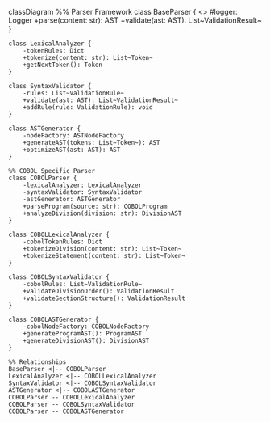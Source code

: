 classDiagram
    %% Parser Framework
    class BaseParser {
        <<abstract>>
        #logger: Logger
        +parse(content: str): AST
        +validate(ast: AST): List~ValidationResult~
    }

    class LexicalAnalyzer {
        -tokenRules: Dict
        +tokenize(content: str): List~Token~
        +getNextToken(): Token
    }

    class SyntaxValidator {
        -rules: List~ValidationRule~
        +validate(ast: AST): List~ValidationResult~
        +addRule(rule: ValidationRule): void
    }

    class ASTGenerator {
        -nodeFactory: ASTNodeFactory
        +generateAST(tokens: List~Token~): AST
        +optimizeAST(ast: AST): AST
    }

    %% COBOL Specific Parser
    class COBOLParser {
        -lexicalAnalyzer: LexicalAnalyzer
        -syntaxValidator: SyntaxValidator
        -astGenerator: ASTGenerator
        +parseProgram(source: str): COBOLProgram
        +analyzeDivision(division: str): DivisionAST
    }

    class COBOLLexicalAnalyzer {
        -cobolTokenRules: Dict
        +tokenizeDivision(content: str): List~Token~
        +tokenizeStatement(content: str): List~Token~
    }

    class COBOLSyntaxValidator {
        -cobolRules: List~ValidationRule~
        +validateDivisionOrder(): ValidationResult
        +validateSectionStructure(): ValidationResult
    }

    class COBOLASTGenerator {
        -cobolNodeFactory: COBOLNodeFactory
        +generateProgramAST(): ProgramAST
        +generateDivisionAST(): DivisionAST
    }

    %% Relationships
    BaseParser <|-- COBOLParser
    LexicalAnalyzer <|-- COBOLLexicalAnalyzer
    SyntaxValidator <|-- COBOLSyntaxValidator
    ASTGenerator <|-- COBOLASTGenerator
    COBOLParser -- COBOLLexicalAnalyzer
    COBOLParser -- COBOLSyntaxValidator
    COBOLParser -- COBOLASTGenerator